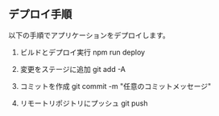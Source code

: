 ## デプロイ手順

以下の手順でアプリケーションをデプロイします。

1. ビルドとデプロイ実行
   npm run deploy

2. 変更をステージに追加
   git add -A

3. コミットを作成
   git commit -m "任意のコミットメッセージ"

4. リモートリポジトリにプッシュ
   git push
